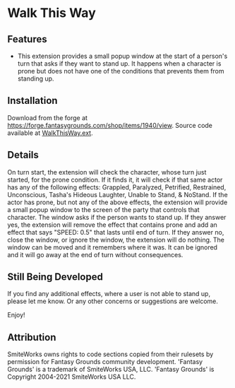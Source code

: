 # Walk This Way
## Features
* This extension provides a small popup window at the start of a person's turn that asks if they want to stand up. It happens when a character is prone but does not have one of the conditions that prevents them from standing up.

## Installation
Download from the forge at https://forge.fantasygrounds.com/shop/items/1940/view.
Source code available at [WalkThisWay.ext](https://github.com/Farratto/WalkThisWay/releases).

## Details
On turn start, the extension will check the character, whose turn just started, for the prone condition.  If it finds it, it will check if that same actor has any of the following effects:
Grappled, Paralyzed, Petrified, Restrained, Unconscious, Tasha's Hideous Laughter, Unable to Stand, & NoStand.
If the actor has prone, but not any of the above effects, the extension will provide a small popup window to the screen of the party that controls that character.  The window asks if the person wants to stand up.  If they answer yes, the extension will remove the effect that contains prone and add an effect that says "SPEED: 0.5" that lasts until end of turn.  If they answer no, close the window, or ignore the window, the extension will do nothing.
The window can be moved and it remembers where it was.  It can be ignored and it will go away at the end of turn without consequences.

## Still Being Developed
If you find any additional effects, where a user is not able to stand up, please let me know.  Or any other concerns or suggestions are welcome.

Enjoy!


## Attribution
SmiteWorks owns rights to code sections copied from their rulesets by permission for Fantasy Grounds community development.
'Fantasy Grounds' is a trademark of SmiteWorks USA, LLC.
'Fantasy Grounds' is Copyright 2004-2021 SmiteWorks USA LLC.
